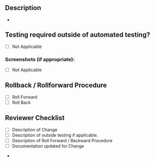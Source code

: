 <!-- Describe your changes in detail -->
## Description

-

<!-- Please describe in detail how teammates can test your changes. -->
## Testing required outside of automated testing?

- [ ] Not Applicable

<!-- Provide Screenshots when applicable -->
### Screenshots (if appropriate):

- [ ] Not Applicable

<!-- Describe Rollback or Rollforward Procedure -->
## Rollback / Rollforward Procedure

- [ ] Roll Forward
- [ ] Roll Back

## Reviewer Checklist

- [ ] Description of Change
- [ ] Description of outside testing if applicable.
- [ ] Description of Roll Forward / Backward Procedure
- [ ] Documentation updated for Change
-
